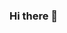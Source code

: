 ### Hi there 👋

<!--
**mspatel37/mspatel37** is a ✨ _special_ ✨ repository because its `README.md` (this file) appears on your GitHub profile.

🔭 I’m currently working on my ops435 labs..

